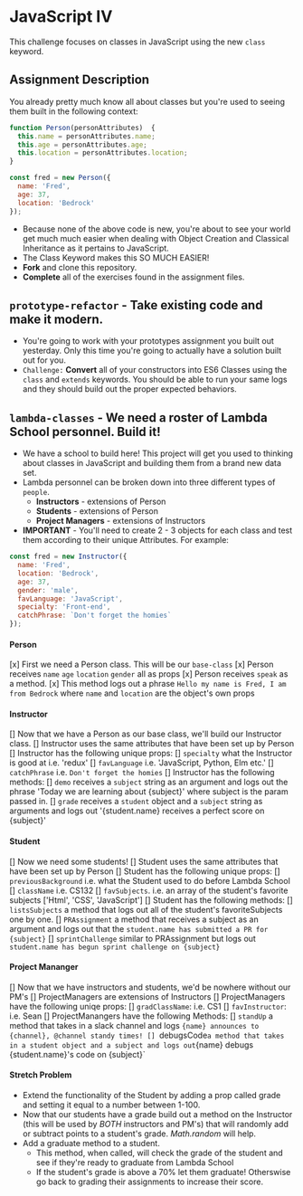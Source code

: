# JavaScript IV

This challenge focuses on classes in JavaScript using the new `class` keyword.

## Assignment Description

You already pretty much know all about classes but you're used to seeing them built in the following context:

```js
function Person(personAttributes)  {
  this.name = personAttributes.name;
  this.age = personAttributes.age;
  this.location = personAttributes.location;
}

const fred = new Person({
  name: 'Fred',
  age: 37,
  location: 'Bedrock'
});
```

* Because none of the above code is new, you're about to see your world get much much easier when dealing with Object Creation and Classical Inheritance as it pertains to JavaScript.
* The Class Keyword makes this SO MUCH EASIER!
* **Fork** and clone this repository.
* **Complete** all of the exercises found in the assignment files.

## `prototype-refactor` - Take existing code and make it modern.

* You're going to work with your prototypes assignment you built out yesterday. Only this time you're going to actually have a solution built out for you.
* `Challenge:` **Convert** all of your constructors into ES6 Classes using the `class` and `extends` keywords. You should be able to run your same logs and they should build out the proper expected behaviors.

## `lambda-classes` - We need a roster of Lambda School personnel. Build it!

* We have a school to build here! This project will get you used to thinking about classes in JavaScript and building them from a brand new data set.
* Lambda personnel can be broken down into three different types of `people`.
  * **Instructors** - extensions of Person
  * **Students** - extensions of Person
  * **Project Managers** - extensions of Instructors
* **IMPORTANT** - You'll need to create 2 - 3 objects for each class and test them according to their unique Attributes. For example:

```js
const fred = new Instructor({
  name: 'Fred',
  location: 'Bedrock',
  age: 37,
  gender: 'male',
  favLanguage: 'JavaScript',
  specialty: 'Front-end',
  catchPhrase: `Don't forget the homies`
});
```

#### Person

[x] First we need a Person class. This will be our `base-class`
[x] Person receives `name` `age` `location` `gender` all as props
[x] Person receives `speak` as a method.
[x] This method logs out a phrase `Hello my name is Fred, I am from Bedrock` where `name` and `location` are the object's own props

#### Instructor

[] Now that we have a Person as our base class, we'll build our Instructor class.
[] Instructor uses the same attributes that have been set up by Person
[] Instructor has the following unique props:
  [] `specialty` what the Instructor is good at i.e. 'redux'
  [] `favLanguage` i.e. 'JavaScript, Python, Elm etc.'
  [] `catchPhrase` i.e. `Don't forget the homies`
[] Instructor has the following methods:
  [] `demo` receives a `subject` string as an argument and logs out the phrase 'Today we are learning about {subject}' where subject is the param passed in.
  [] `grade` receives a `student` object and a `subject` string as arguments and logs out '{student.name} receives a perfect score on {subject}'

#### Student

[] Now we need some students!
[] Student uses the same attributes that have been set up by Person
[] Student has the following unique props:
  [] `previousBackground` i.e. what the Student used to do before Lambda School
  [] `className` i.e. CS132
  [] `favSubjects`. i.e. an array of the student's favorite subjects ['Html', 'CSS', 'JavaScript']
[] Student has the following methods:
  [] `listsSubjects` a method that logs out all of the student's favoriteSubjects one by one.
  [] `PRAssignment` a method that receives a subject as an argument and logs out that the `student.name has submitted a PR for {subject}`
  [] `sprintChallenge` similar to PRAssignment but logs out `student.name has begun sprint challenge on {subject}`

#### Project Mananger

[] Now that we have instructors and students, we'd be nowhere without our PM's
[] ProjectManagers are extensions of Instructors
[] ProjectManagers have the following uniqe props:
  [] `gradClassName`: i.e. CS1
  [] `favInstructor`: i.e. Sean
[] ProjectManangers have the following Methods:
  [] `standUp` a method that takes in a slack channel and logs `{name} announces to {channel}, @channel standy times!​​​​​
  [] `debugsCode` a method that takes in a student object and a subject and logs out `{name} debugs {student.name}'s code on {subject}`

#### Stretch Problem

* Extend the functionality of the Student by adding a prop called grade and setting it equal to a number between 1-100.
* Now that our students have a grade build out a method on the Instructor (this will be used by _BOTH_ instructors and PM's) that will randomly add or subtract points to a student's grade. _Math.random_ will help.
* Add a graduate method to a student.
  * This method, when called, will check the grade of the student and see if they're ready to graduate from Lambda School
  * If the student's grade is above a 70% let them graduate! Otherswise go back to grading their assignments to increase their score.
